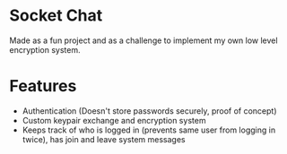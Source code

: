 # Socket Chat
Made as a fun project and as a challenge to implement my own low level encryption system.

# Features
- Authentication (Doesn't store passwords securely, proof of concept)
- Custom keypair exchange and encryption system
- Keeps track of who is logged in (prevents same user from logging in twice), has join and leave system messages